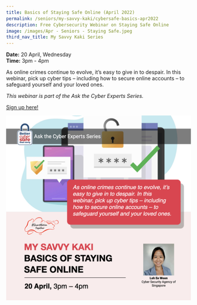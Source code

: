 ```yaml
---
title: Basics of Staying Safe Online (April 2022)
permalink: /seniors/my-savvy-kaki/cybersafe-basics-apr2022
description: Free Cybersecurity Webinar on Staying Safe Online
image: /images/Apr - Seniors - Staying Safe.jpeg
third_nav_title: My Savvy Kaki Series
---
```

**Date:** 20 April, Wednesday
<br> **Time:** 3pm - 4pm

As online crimes continue to evolve, it’s easy to give in to despair. In this webinar, pick up cyber tips – including how to secure online accounts – to safeguard yourself and your loved ones. 

*This webinar is part of the Ask the Cyber Experts Series.*

[Sign up here! ](https://go.gov.sg/staysafeonline101-ss-apr20)

![Free Cybersecurity Webinar on Staying Safe Online for Seniors](/images/Apr%20-%20Seniors%20-%20Staying%20Safe.jpeg)
